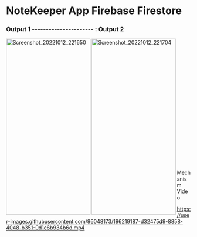 # NoteKeeper App Firebase Firestore


### Output 1 ---------------------- : Output 2                  


<p>
  <img align="left" src="https://user-images.githubusercontent.com/96048173/196219262-2512b64b-b2d4-4a70-bbb5-82f281491503.jpg" alt="Screenshot_20221012_221650" width=230 height=480/>
  
  <img align="left" src="https://user-images.githubusercontent.com/96048173/196219277-7238160f-61a4-4215-b84b-3d3de6673ae8.jpg" alt="Screenshot_20221012_221704" width=230 height=480/>
  </br></br></br></br></br></br></br></br></br></br></br></br></br></br></br></br></br></br></br></br></br>
 Mechanism Video

   https://user-images.githubusercontent.com/96048173/196219187-d32475d9-8858-4048-b351-0d1c6b934b6d.mp4
  </p>
  





